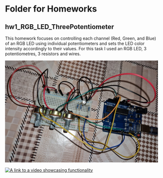 # Folder for Homeworks
## hw1_RGB_LED_ThreePotentiometer
This homework focuses on controlling each channel (Red, Green, and Blue) of an RGB LED using individual potentiometers and sets the LED color intensity accordingly to their values. For this task I used an RGB LED, 3 potentiometres, 3 resistors and wires. 

![Photo of my setup](https://github.com/RuxiC/IntroductionToRobotics/blob/main/Homeworks/RGB%20LED.jpeg?raw=true)

[![A link to a video showcasing functionality](https://youtu.be/4wzaLNyriBM)](https://www.youtube.com/watch?v=4wzaLNyriBM&ab_channel=RuxandraCirstea)
